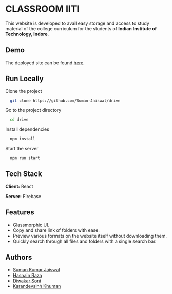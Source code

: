
# CLASSROOM IITI

This website is developed to avail easy storage and access to
study material of the college curriculum for the students of
**Indian Institute of Technology, Indore**.


## Demo

The deployed site can be found [here](https://classroom-drive.netlify.app/).



  
## Run Locally

Clone the project

```bash
  git clone https://github.com/Suman-Jaiswal/drive
```

Go to the project directory

```bash
  cd drive
```

Install dependencies

```bash
  npm install
```

Start the server

```bash
  npm run start
```

  
## Tech Stack

**Client:** React

**Server:** Firebase

  
## Features

- Glassmorphic UI.
- Copy and share link of folders with ease.
- Preview various formats on the website
    itself without downloading them.
- Quickly search through all files and folders with
    a single search bar.

  
## Authors

- [Suman Kumar Jaiswal](https://github.com/Suman-Jaiswal)
- [Hasnain Raza](https://github.com/hasnain-cyber)
- [Diwakar Soni](https://github.com/Diwakar10091511)
- [Karandevsinh Khuman](https://github.com/Karandevsinh)

  